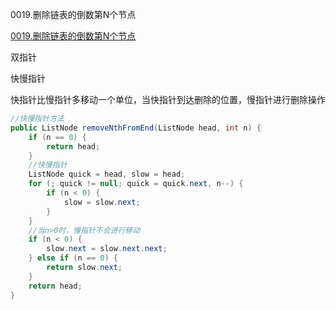 0019.删除链表的倒数第N个节点

[0019.删除链表的倒数第N个节点](https://leetcode-cn.com/problems/remove-nth-node-from-end-of-list/)

双指针

快慢指针

快指针比慢指针多移动一个单位，当快指针到达删除的位置，慢指针进行删除操作

```java
//快慢指针方法
public ListNode removeNthFromEnd(ListNode head, int n) {
    if (n == 0) {
        return head;
    }
    //快慢指针
    ListNode quick = head, slow = head;
    for (; quick != null; quick = quick.next, n--) {
        if (n < 0) {
            slow = slow.next;
        }
    }
    //当n>0时，慢指针不会进行移动
    if (n < 0) {
        slow.next = slow.next.next;
    } else if (n == 0) {
        return slow.next;
    }
    return head;
}
```

